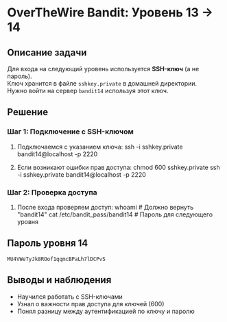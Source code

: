 # OverTheWire Bandit: Уровень 13 → 14

## Описание задачи
Для входа на следующий уровень используется **SSH-ключ** (а не пароль).  
Ключ хранится в файле `sshkey.private` в домашней директории.  
Нужно войти на сервер `bandit14` используя этот ключ.

## Решение

### Шаг 1: Подключение с SSH-ключом
1. Подключаемся с указанием ключа:
    ssh -i sshkey.private bandit14@localhost -p 2220

2. Если возникают ошибки прав доступа:
    chmod 600 sshkey.private
    ssh -i sshkey.private bandit14@localhost -p 2220

### Шаг 2: Проверка доступа
1. После входа проверяем доступ:
    whoami  # Должно вернуть "bandit14"
    cat /etc/bandit_pass/bandit14  # Пароль для следующего уровня

## Пароль уровня 14
    MU4VWeTyJk8ROof1qqmcBPaLh7lDCPvS

## Выводы и наблюдения
- Научился работать с SSH-ключами
- Узнал о важности прав доступа для ключей (600)
- Понял разницу между аутентификацией по ключу и паролю
